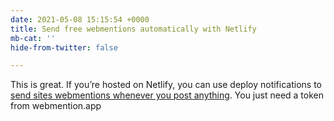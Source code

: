 ```yaml
---
date: 2021-05-08 15:15:54 +0000
title: Send free webmentions automatically with Netlify
mb-cat: ''
hide-from-twitter: false

---
```

This is great. If you’re hosted on Netlify, you can use deploy notifications to [send sites webmentions whenever you post anything](https://webmention.app/docs#how-to-integrate-with-netlify). You just need a token from webmention.app